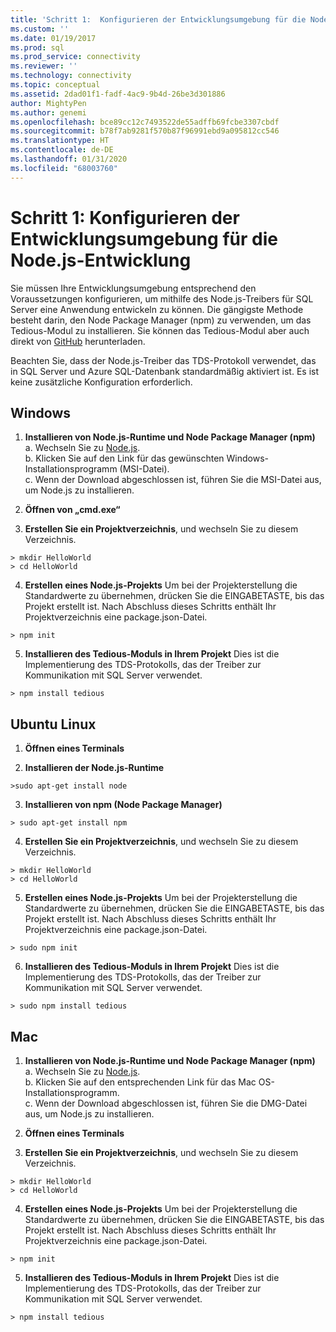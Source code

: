 ```yaml
---
title: 'Schritt 1:  Konfigurieren der Entwicklungsumgebung für die Node.js-Entwicklung | Microsoft-Dokumentation'
ms.custom: ''
ms.date: 01/19/2017
ms.prod: sql
ms.prod_service: connectivity
ms.reviewer: ''
ms.technology: connectivity
ms.topic: conceptual
ms.assetid: 2dad01f1-fadf-4ac9-9b4d-26be3d301886
author: MightyPen
ms.author: genemi
ms.openlocfilehash: bce89cc12c7493522de55adffb69fcbe3307cbdf
ms.sourcegitcommit: b78f7ab9281f570b87f96991ebd9a095812cc546
ms.translationtype: HT
ms.contentlocale: de-DE
ms.lasthandoff: 01/31/2020
ms.locfileid: "68003760"
---
```

# <a name="step-1--configure-development-environment-for-nodejs-development"></a>Schritt 1:  Konfigurieren der Entwicklungsumgebung für die Node.js-Entwicklung
Sie müssen Ihre Entwicklungsumgebung entsprechend den Voraussetzungen konfigurieren, um mithilfe des Node.js-Treibers für SQL Server eine Anwendung entwickeln zu können.  Die gängigste Methode besteht darin, den Node Package Manager (npm) zu verwenden, um das Tedious-Modul zu installieren. Sie können das Tedious-Modul aber auch direkt von [GitHub](https://github.com/pekim/tedious) herunterladen.  
  
Beachten Sie, dass der Node.js-Treiber das TDS-Protokoll verwendet, das in SQL Server und Azure SQL-Datenbank standardmäßig aktiviert ist.  Es ist keine zusätzliche Konfiguration erforderlich.  
  
## <a name="windows"></a>Windows  
  
1. **Installieren von Node.js-Runtime und Node Package Manager (npm)**  
a. Wechseln Sie zu [Node.js](https://nodejs.org/en/download/).  
b. Klicken Sie auf den Link für das gewünschten Windows-Installationsprogramm (MSI-Datei).   
c. Wenn der Download abgeschlossen ist, führen Sie die MSI-Datei aus, um Node.js zu installieren.  
  
2. **Öffnen von „cmd.exe“**  
  
3. **Erstellen Sie ein Projektverzeichnis**, und wechseln Sie zu diesem Verzeichnis.    
```  
> mkdir HelloWorld  
> cd HelloWorld  
```  
4. **Erstellen eines Node.js-Projekts**  Um bei der Projekterstellung die Standardwerte zu übernehmen, drücken Sie die EINGABETASTE, bis das Projekt erstellt ist. Nach Abschluss dieses Schritts enthält Ihr Projektverzeichnis eine package.json-Datei.  
```  
> npm init  
```  
  
5. **Installieren des Tedious-Moduls in Ihrem Projekt**  Dies ist die Implementierung des TDS-Protokolls, das der Treiber zur Kommunikation mit SQL Server verwendet.  
```  
> npm install tedious  
```  
  
## <a name="ubuntu-linux"></a>Ubuntu Linux  
  
1.  **Öffnen eines Terminals**  
  
2. **Installieren der Node.js-Runtime**  
```  
>sudo apt-get install node  
```  
3. **Installieren von npm (Node Package Manager)**  
```  
> sudo apt-get install npm  
```  
4. **Erstellen Sie ein Projektverzeichnis**, und wechseln Sie zu diesem Verzeichnis.    
```  
> mkdir HelloWorld  
> cd HelloWorld  
```  
  
5. **Erstellen eines Node.js-Projekts**  Um bei der Projekterstellung die Standardwerte zu übernehmen, drücken Sie die EINGABETASTE, bis das Projekt erstellt ist. Nach Abschluss dieses Schritts enthält Ihr Projektverzeichnis eine package.json-Datei.  
```  
> sudo npm init  
```  
  
6. **Installieren des Tedious-Moduls in Ihrem Projekt**  Dies ist die Implementierung des TDS-Protokolls, das der Treiber zur Kommunikation mit SQL Server verwendet.  
```  
> sudo npm install tedious  
```  
  
## <a name="mac"></a>Mac  
  
1. **Installieren von Node.js-Runtime und Node Package Manager (npm)**  
a. Wechseln Sie zu [Node.js](https://nodejs.org/en/download/).  
b. Klicken Sie auf den entsprechenden Link für das Mac OS-Installationsprogramm.  
c. Wenn der Download abgeschlossen ist, führen Sie die DMG-Datei aus, um Node.js zu installieren.  
  
2. **Öffnen eines Terminals**  
  
3. **Erstellen Sie ein Projektverzeichnis**, und wechseln Sie zu diesem Verzeichnis.    
```  
> mkdir HelloWorld  
> cd HelloWorld  
```  
  
4. **Erstellen eines Node.js-Projekts**  Um bei der Projekterstellung die Standardwerte zu übernehmen, drücken Sie die EINGABETASTE, bis das Projekt erstellt ist. Nach Abschluss dieses Schritts enthält Ihr Projektverzeichnis eine package.json-Datei.  
```  
> npm init  
```  
  
5. **Installieren des Tedious-Moduls in Ihrem Projekt**  Dies ist die Implementierung des TDS-Protokolls, das der Treiber zur Kommunikation mit SQL Server verwendet.  
```  
> npm install tedious  
```  
  
